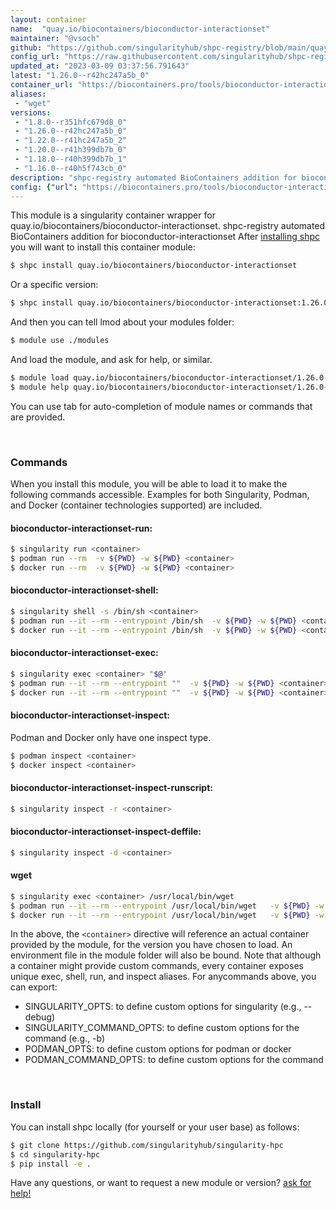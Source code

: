 ```yaml
---
layout: container
name:  "quay.io/biocontainers/bioconductor-interactionset"
maintainer: "@vsoch"
github: "https://github.com/singularityhub/shpc-registry/blob/main/quay.io/biocontainers/bioconductor-interactionset/container.yaml"
config_url: "https://raw.githubusercontent.com/singularityhub/shpc-registry/main/quay.io/biocontainers/bioconductor-interactionset/container.yaml"
updated_at: "2023-03-09 03:37:56.791643"
latest: "1.26.0--r42hc247a5b_0"
container_url: "https://biocontainers.pro/tools/bioconductor-interactionset"
aliases:
 - "wget"
versions:
 - "1.8.0--r351hfc679d8_0"
 - "1.26.0--r42hc247a5b_0"
 - "1.22.0--r41hc247a5b_2"
 - "1.20.0--r41h399db7b_0"
 - "1.18.0--r40h399db7b_1"
 - "1.16.0--r40h5f743cb_0"
description: "shpc-registry automated BioContainers addition for bioconductor-interactionset"
config: {"url": "https://biocontainers.pro/tools/bioconductor-interactionset", "maintainer": "@vsoch", "description": "shpc-registry automated BioContainers addition for bioconductor-interactionset", "latest": {"1.26.0--r42hc247a5b_0": "sha256:0de4011b1a39ef7a0c972614b3e75d426077635d53a99771fccfed60e84f5a1b"}, "tags": {"1.8.0--r351hfc679d8_0": "sha256:f77c9692eb99dffce2a7cc55ab49d836d338591c6c5745f7b5609bd801219475", "1.26.0--r42hc247a5b_0": "sha256:0de4011b1a39ef7a0c972614b3e75d426077635d53a99771fccfed60e84f5a1b", "1.22.0--r41hc247a5b_2": "sha256:96bd715684fa5fe238787a63279f44ee7a9ece445be9067a20efdaebc56c221c", "1.20.0--r41h399db7b_0": "sha256:70c08a8b8d5d8a648852ce7249d591a6c41cc7e7328a7be4f64fd81110686a62", "1.18.0--r40h399db7b_1": "sha256:1bb757dd6a863257738332ce30bdc703dc0d5b2140ec53353c9d701ba83023d2", "1.16.0--r40h5f743cb_0": "sha256:9c6c900523fff39fe44cc936fc4b3ceefe1b1d5325cf873a77b071419858cbb6"}, "docker": "quay.io/biocontainers/bioconductor-interactionset", "aliases": {"wget": "/usr/local/bin/wget"}}
---
```


This module is a singularity container wrapper for quay.io/biocontainers/bioconductor-interactionset.
shpc-registry automated BioContainers addition for bioconductor-interactionset
After [installing shpc](#install) you will want to install this container module:


```bash
$ shpc install quay.io/biocontainers/bioconductor-interactionset
```

Or a specific version:

```bash
$ shpc install quay.io/biocontainers/bioconductor-interactionset:1.26.0--r42hc247a5b_0
```

And then you can tell lmod about your modules folder:

```bash
$ module use ./modules
```

And load the module, and ask for help, or similar.

```bash
$ module load quay.io/biocontainers/bioconductor-interactionset/1.26.0--r42hc247a5b_0
$ module help quay.io/biocontainers/bioconductor-interactionset/1.26.0--r42hc247a5b_0
```

You can use tab for auto-completion of module names or commands that are provided.

<br>

### Commands

When you install this module, you will be able to load it to make the following commands accessible.
Examples for both Singularity, Podman, and Docker (container technologies supported) are included.

#### bioconductor-interactionset-run:

```bash
$ singularity run <container>
$ podman run --rm  -v ${PWD} -w ${PWD} <container>
$ docker run --rm  -v ${PWD} -w ${PWD} <container>
```

#### bioconductor-interactionset-shell:

```bash
$ singularity shell -s /bin/sh <container>
$ podman run --it --rm --entrypoint /bin/sh  -v ${PWD} -w ${PWD} <container>
$ docker run --it --rm --entrypoint /bin/sh  -v ${PWD} -w ${PWD} <container>
```

#### bioconductor-interactionset-exec:

```bash
$ singularity exec <container> "$@"
$ podman run --it --rm --entrypoint ""  -v ${PWD} -w ${PWD} <container> "$@"
$ docker run --it --rm --entrypoint ""  -v ${PWD} -w ${PWD} <container> "$@"
```

#### bioconductor-interactionset-inspect:

Podman and Docker only have one inspect type.

```bash
$ podman inspect <container>
$ docker inspect <container>
```

#### bioconductor-interactionset-inspect-runscript:

```bash
$ singularity inspect -r <container>
```

#### bioconductor-interactionset-inspect-deffile:

```bash
$ singularity inspect -d <container>
```


#### wget

```bash
$ singularity exec <container> /usr/local/bin/wget
$ podman run --it --rm --entrypoint /usr/local/bin/wget   -v ${PWD} -w ${PWD} <container> -c " $@"
$ docker run --it --rm --entrypoint /usr/local/bin/wget   -v ${PWD} -w ${PWD} <container> -c " $@"
```



In the above, the `<container>` directive will reference an actual container provided
by the module, for the version you have chosen to load. An environment file in the
module folder will also be bound. Note that although a container
might provide custom commands, every container exposes unique exec, shell, run, and
inspect aliases. For anycommands above, you can export:

 - SINGULARITY_OPTS: to define custom options for singularity (e.g., --debug)
 - SINGULARITY_COMMAND_OPTS: to define custom options for the command (e.g., -b)
 - PODMAN_OPTS: to define custom options for podman or docker
 - PODMAN_COMMAND_OPTS: to define custom options for the command

<br>

### Install

You can install shpc locally (for yourself or your user base) as follows:

```bash
$ git clone https://github.com/singularityhub/singularity-hpc
$ cd singularity-hpc
$ pip install -e .
```

Have any questions, or want to request a new module or version? [ask for help!](https://github.com/singularityhub/singularity-hpc/issues)